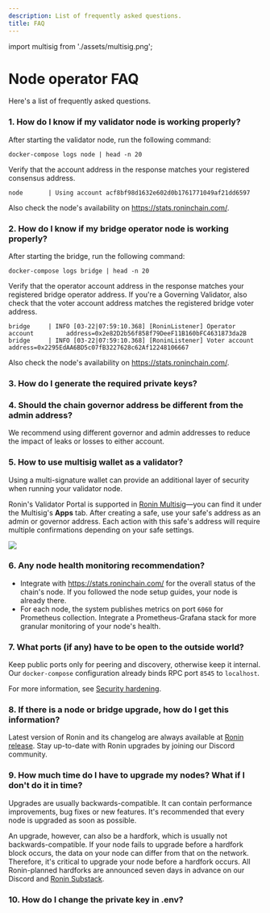 ```yaml
---
description: List of frequently asked questions.
title: FAQ
---
```


import multisig from './assets/multisig.png';

# Node operator FAQ
Here's a list of frequently asked questions.

### 1. How do I know if my validator node is working properly?
After starting the validator node, run the following command:

```
docker-compose logs node | head -n 20
```

Verify that the account address in the response matches your registered consensus address.

```
node       | Using account acf8bf98d1632e602d0b1761771049af21dd6597
```

Also check the node's availability on https://stats.roninchain.com/.

### 2. How do I know if my bridge operator node is working properly?
After starting the bridge, run the following command:

```
docker-compose logs bridge | head -n 20
```

Verify that the operator account address in the response matches your registered bridge operator address. If you're a Governing Validator, also check that the voter account address matches the registered bridge voter address.

```
bridge     | INFO [03-22|07:59:10.368] [RoninListener] Operator account         address=0x2e82D2b56f858f79DeeF11B160bFC4631873da2B
bridge     | INFO [03-22|07:59:10.368] [RoninListener] Voter account            address=0x2295EdAA6BD5c07fB3227628c62Af12248106667
```

Also check the node's availability on https://stats.roninchain.com/.

### 3. How do I generate the required private keys?

### 4. Should the chain governor address be different from the admin address?
We recommend using different governor and admin addresses to reduce the impact of leaks or losses to either account.

### 5. How to use multisig wallet as a validator?
Using a multi-signature wallet can provide an additional layer of security when running your validator node. 

Ronin's Validator Portal is supported in [Ronin Multisig](https://multisig.roninchain.com)—you can find it under the Multisig's **Apps** tab. After creating a safe, use your safe's address as an admin or governor address. Each action with this safe's address will require multiple confirmations depending on your safe settings.

<img src={multisig} width={1280} />

### 6. Any node health monitoring recommendation?
* Integrate with https://stats.roninchain.com/ for the overall status of the chain's node. If you followed the node setup guides, your node is already there. 
* For each node, the system publishes metrics on port `6060` for Prometheus collection. Integrate a Prometheus-Grafana stack for more granular monitoring of your node's health.

### 7. What ports (if any) have to be open to the outside world?
Keep public ports only for peering and discovery, otherwise keep it internal. Our `docker-compose` configuration already binds RPC port `8545` to `localhost`.

For more information, see [Security hardening](security.md).

### 8. If there is a node or bridge upgrade, how do I get this information? 
Latest version of Ronin and its changelog are always available at [Ronin release](https://github.com/axieinfinity/ronin/releases). Stay up-to-date with Ronin upgrades by joining our Discord community. 

### 9. How much time do I have to upgrade my nodes? What if I don't do it in time?
Upgrades are usually backwards-compatible. It can contain performance improvements, bug fixes or new features. It's recommended that every node is upgraded as soon as possible.

An upgrade, however, can also be a hardfork, which is usually not backwards-compatible. If your node fails to upgrade before a hardfork block occurs, the data on your node can differ from that on the network. Therefore, it's critical to upgrade your node before a hardfork occurs. All Ronin-planned hardforks are announced seven days in advance on our Discord and [Ronin Substack](https://roninblockchain.substack.com/).

### 10. How do I change the private key in .env?
